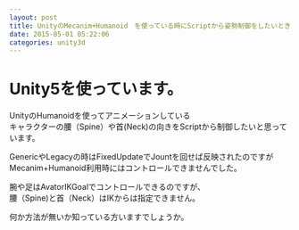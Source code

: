 ```yaml
---
layout: post
title: UnityのMecanim+Humanoid　を使っている時にScriptから姿勢制御をしたいときの方法について
date: 2015-05-01 05:22:06
categories: unity3d
---
```

<!-- {% raw %} -->
<h1>Unity5を使っています。</h1>

<p>UnityのHumanoidを使ってアニメーションしている<br>
キャラクターの腰（Spine）や首(Neck)の向きをScriptから制御したいと思っています。</p>

<p>GenericやLegacyの時はFixedUpdateでJountを回せば反映されたのですが<br>
Mecanim+Humanoid利用時にはコントロールできませんでした。</p>

<p>腕や足はAvatorIKGoalでコントロールできるのですが、<br>
腰（Spine)と首（Neck）はIKからは指定できません。</p>

<p>何か方法が無いか知っている方いますでしょうか。</p>
<!-- {% endraw %} -->

